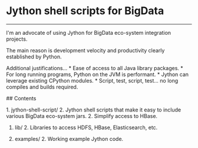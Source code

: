 # Jython shell scripts for BigData
<hr>
I'm an advocate of using Jython for BigData eco-system integration projects.
<p>
The main reason is development velocity and productivity clearly established by Python.<br>
<p>
Additional justifications...
* Ease of access to all Java library packages.
* For long running programs, Python on the JVM is performant.
* Jython can leverage existing CPython modules.
* Script, test, script, test... no long compiles and builds required.
<p>
## Contents
<p>
1. jython-shell-script/
   2. Jython shell scripts that make it easy to include various BigData eco-system jars.
   2. Simplify access to HBase.

1. lib/
   2. Libraries to access HDFS, HBase, Elasticsearch, etc.

1. examples/
   2. Working example Jython code.

